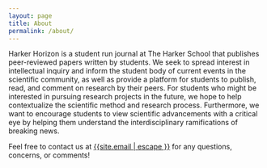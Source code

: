 ```yaml
---
layout: page
title: About
permalink: /about/
---
```


Harker Horizon is a student run journal at The Harker School that publishes peer-reviewed papers written by students. We seek to spread interest in intellectual inquiry and inform the student body of current events in the scientific community, as well as provide a platform for students to publish, read, and comment on research by their peers. For students who might be interested in pursuing research projects in the future, we hope to help contextualize the scientific method and research process. Furthermore, we want to encourage students to view scientific advancements with a critical eye by helping them understand the interdisciplinary ramifications of breaking news.

Feel free to contact us at <a href="mailto:{{site.email | escape }}">{{site.email | escape }}</a> for any questions, concerns, or comments!